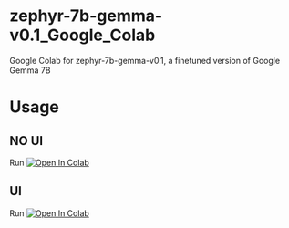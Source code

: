# zephyr-7b-gemma-v0.1_Google_Colab
Google Colab for zephyr-7b-gemma-v0.1, a finetuned version of Google Gemma 7B

# Usage

## NO UI
Run <a target="_blank" href="https://colab.research.google.com/github/Nick088Official/zephyr-7b-gemma-v0.1_Google_Colab/blob/main/zephyr-7b-gemma-v0.1_Manual.ipynb">
  <img src="https://colab.research.google.com/assets/colab-badge.svg" alt="Open In Colab"/>
</a>

## UI
Run <a target="_blank" href="https://colab.research.google.com/github/Nick088Official/zephyr-7b-gemma-v0.1_Google_Colab/blob/main/zephyr-7b-gemma-v0.1_UI.ipynb">
  <img src="https://colab.research.google.com/assets/colab-badge.svg" alt="Open In Colab"/>
</a>
